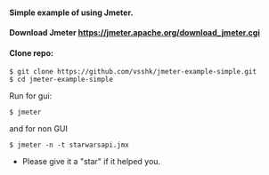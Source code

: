 #### Simple example of using Jmeter.
#### Download Jmeter https://jmeter.apache.org/download_jmeter.cgi
#### Clone repo:
```
$ git clone https://github.com/vsshk/jmeter-example-simple.git
$ cd jmeter-example-simple
```
Run for gui:
```
$ jmeter
```
and for non GUI 
```
$ jmeter -n -t starwarsapi.jmx
```
* Please give it a "star" if it helped you.
